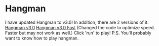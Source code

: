 # Hangman
I have updated Hangman to v3.0!
In addition, there are 2 versions of it.
[Hangman v3.0](https://onlinegdb.com/JjgjaoAlk)
[Hangman v3.0 Fast](https://onlinegdb.com/_z-QqIswX) (Changed the code to optimize speed. Faster but may not work as well.)
Click 'run' to play!
P.S. You'll probably want to know how to play hangman.
